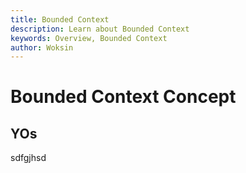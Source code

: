 ```yaml
---
title: Bounded Context
description: Learn about Bounded Context
keywords: Overview, Bounded Context
author: Woksin
---
```

# Bounded Context Concept

## YOs
sdfgjhsd
